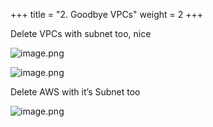+++
title = "2. Goodbye VPCs"
weight = 2
+++


Delete VPCs with subnet too, nice


![image.png](/images/008-viii-clean-it-up/34-345191-image.png)


![image.png](/images/008-viii-clean-it-up/34-946843-image.png)


Delete AWS with it’s Subnet too


![image.png](/images/008-viii-clean-it-up/34-213939-image.png)


